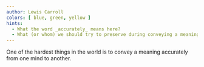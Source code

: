 ```yaml
---
author: Lewis Carroll
colors: [ blue, green, yellow ]
hints:
  - What the word _accurately_ means here?
  - What (or whom) we should try to preserve during conveying a meaning?
---
```

One of the hardest things in the world is to convey a meaning accurately from one mind to another.
